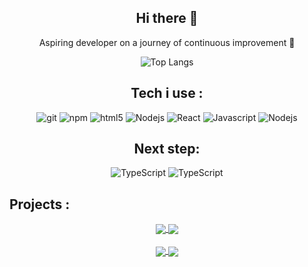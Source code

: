 <div align="center">
  <h2>Hi there 👋</h2>
  <p>Aspiring developer on a journey of continuous improvement 💪</p>

  ![Top Langs](https://github-readme-stats-git-masterrstaa-rickstaa.vercel.app/api/top-langs/?username=Cedricsia&theme=dracula)
 <h2>Tech i use : </h2>
  <img alt="git" src="https://img.shields.io/badge/-Git-F05032?style=flat-square&logo=git&logoColor=white" />
  <img alt="npm" src="https://img.shields.io/badge/-NPM-CB3837?style=flat-square&logo=npm&logoColor=white" />
  <img alt="html5" src="https://img.shields.io/badge/-HTML5-E34F26?style=flat-square&logo=html5&logoColor=white" />
  <img alt="Nodejs" src="https://img.shields.io/badge/-Nodejs-43853d?style=flat-square&logo=Node.js&logoColor=white" />
  <img alt="React" src="https://img.shields.io/badge/-React-61DAFB?style=flat-square&logo=React&logoColor=white" />
  <img alt="Javascript" src="https://img.shields.io/badge/-JavaScript-F7DF1E?style=flat-square&logo=JavaScript&logoColor=white" />
  <img alt="Nodejs" src="https://img.shields.io/badge/-Nodejs-43853d?style=flat-square&logo=Node.js&logoColor=white" />
 <h2>Next step: </h2>
 <img alt="TypeScript" src="https://img.shields.io/badge/-TypeScript-007ACC?style=flat-square&logo=typescript&logoColor=white" />
 <img alt="TypeScript" src="https://img.shields.io/badge/-Next.js-000000?style=flat-square&logo=Next.js&logoColor=white" />

</div>
<h2>Projects :</h2>

<div  align="center">
  <a href="https://github.com/Cedricsia/cedricsia.github.io">
    <img align="center" src="https://github-readme-stats.vercel.app/api/pin/?username=Cedricsia&repo=cedricsia.github.io" />
  </a>

  <a href="https://github.com/Cedricsia/TimeHub-Project">
    <img align="center" src="https://github-readme-stats.vercel.app/api/pin/?username=Cedricsia&repo=TimeHub-Project" />
  </a>
 
<br />
<br />
 <a href="https://github.com/Cedricsia/MCU_Timeline">
    <img align="center" src="https://github-readme-stats.vercel.app/api/pin/?username=Cedricsia&repo=MCU_Timeline" />
  </a>




  <a href="https://github.com/Cedricsia/World-Catastrophe-Survival">
    <img align="center" src="https://github-readme-stats.vercel.app/api/pin/?username=Cedricsia&repo=World-Catastrophe-Survival" />
  </a>
 
</div>


